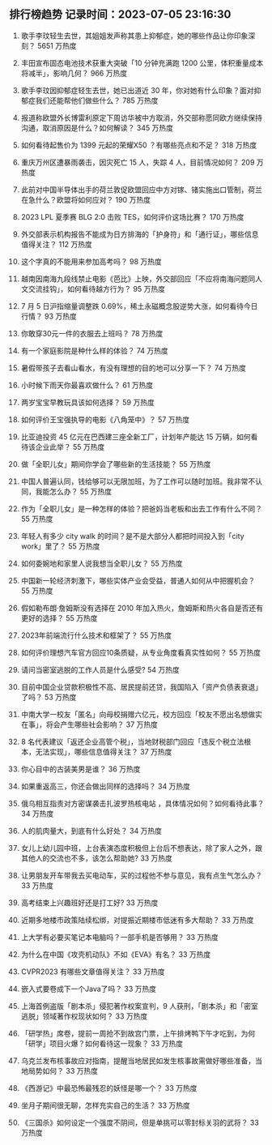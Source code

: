 
## 排行榜趋势 记录时间：2023-07-05 23:16:30
  
  1. 歌手李玟轻生去世，其姐姐发声称其患上抑郁症，她的哪些作品让你印象深刻？ 5651 万热度
    
  2. 丰田宣布固态电池技术获重大突破「10 分钟充满跑 1200 公里，体积重量成本将减半」，影响几何？ 966 万热度
    
  3. 歌手李玟因抑郁症轻生去世，她已出道近 30 年，你对她有什么印象？面对抑郁症我们还能帮他们做些什么？ 785 万热度
    
  4. 报道称欧盟外长博雷利原定下周访华被中方取消，外交部称愿同欧方继续保持沟通，取消原因是什么？如何解读？ 345 万热度
    
  5. 如何看待起售价为 1399 元起的荣耀X50 ？有哪些亮点和不足？ 318 万热度
    
  6. 重庆万州区遭暴雨袭击，因灾死亡 15 人，失踪 4 人，目前情况如何？ 209 万热度
    
  7. 此前对中国半导体出手的荷兰敦促欧盟回应中方对镓、锗实施出口管制，荷兰在急什么？欧盟将如何应对？ 190 万热度
    
  8. 2023 LPL 夏季赛 BLG 2:0 击败 TES，如何评价这场比赛？ 170 万热度
    
  9. 外交部表示机构报告不能成为日方排海的「护身符」和「通行证」，哪些信息值得关注？ 112 万热度
    
  10. 这个字真的不能用来参加高考吗？ 98 万热度
    
  11. 越南因南海九段线禁止电影《芭比》上映，外交部回应「不应将南海问题同人文交流挂钩」，如何看待越方行为？ 95 万热度
    
  12. 7 月 5 日沪指缩量调整跌 0.69%，稀土永磁概念股逆势大涨，如何看待今日行情？ 93 万热度
    
  13. 你敢穿30元一件的衣服去上班吗？ 78 万热度
    
  14. 有一个家庭影院是种什么样的体验？ 74 万热度
    
  15. 暑假带孩子去看山看水，有没有理想的目的地可以分享一下？ 74 万热度
    
  16. 小时候下雨天你最喜欢做什么？ 61 万热度
    
  17. 两岁宝宝早教玩具该如何选择？ 59 万热度
    
  18. 如何评价王宝强执导的电影《八角笼中》？ 57 万热度
    
  19. 比亚迪投资 45 亿元在巴西建三座全新工厂，计划年产能达 15 万辆，如何看待该企业此举？ 55 万热度
    
  20. 做「全职儿女」期间你学会了哪些新的生活技能？ 55 万热度
    
  21. 中国人普遍认同，钱给够可以无限加班，为了工作可以随时加班。我非常不认同，我能怎么办？ 55 万热度
    
  22. 作为「全职儿女」是一种怎样的体验？把爸妈当老板和出去工作有什么不同？ 55 万热度
    
  23. 年轻人有多少 city walk 的时间？是不是大部分人都把时间投入到「city work」里了？ 55 万热度
    
  24. 如何委婉地和家里人说我想当全职儿女？ 55 万热度
    
  25. 中国新一轮经济刺激下，哪些实体产业会受益，普通人如何从中把握机会？ 55 万热度
    
  26. 假如勒布朗·詹姆斯没有选择在 2010 年加入热火，詹姆斯和热火各自是否还有更好的选择？ 55 万热度
    
  27. 2023年前端流行什么技术和框架了？ 55 万热度
    
  28. 如何评价理想汽车官方回应10条质疑，从专业角度看真实性如何？ 55 万热度
    
  29. 请问当密室逃脱的工作人员是什么感受? 54 万热度
    
  30. 目前中国企业贷款积极性不高、居民提前还贷，我国陷入「资产负债表衰退」了吗？ 53 万热度
    
  31. 中南大学一校友「匿名」向母校捐赠六亿元，校方回应「校友不愿出名想做实在事」，将会产生哪些社会影响？ 37 万热度
    
  32. 8 名代表建议「返还企业高管个税」，当地财税部门回应「违反个税立法根本，无法实现」，哪些信息值得关注？ 37 万热度
    
  33. 你心目中的古装美男是谁？ 36 万热度
    
  34. 如果重返高三，你还会做出同样的选择吗？ 34 万热度
    
  35. 俄乌相互指责对方密谋袭击扎波罗热核电站 ，具体情况如何？如何看待此事？ 34 万热度
    
  36. 人的肌肉量大，到底有什么好处？ 34 万热度
    
  37. 女儿上幼儿园中班，上台表演态度积极但上台后不想表达，除了家人之外，跟其他人的交流也不多，该怎么帮助她? 33 万热度
    
  38. 让男朋友开车带我去买电动车，买的过程他不参与意见，我有点生气怎么办？ 33 万热度
    
  39. 高考结束上兴趣班好还是打工好? 33 万热度
    
  40. 近期多地楼市政策陆续松绑，对提振近期楼市低迷有多大帮助？ 33 万热度
    
  41. 上大学有必要买笔记本电脑吗？一部手机是否够用？ 33 万热度
    
  42. 为什么在中国《攻壳机动队》不如《EVA》有名？ 33 万热度
    
  43. CVPR2023 有哪些文章值得关注？ 33 万热度
    
  44. 嵌入式要卷成下一个Java了吗？ 33 万热度
    
  45. 上海首例盗版「剧本杀」侵犯著作权案宣判，9 人获刑，「剧本杀」和「密室逃脱」领域著作权现状如何？ 33 万热度
    
  46. 「研学热」席卷，提前一周抢不到故宫门票，上午排烤鸭下午才吃到，为何「研学」项目火爆？如何看待这一现象？ 33 万热度
    
  47. 乌克兰发布核事故应对指南，提醒当地居民如发生核事故需做好哪些准备，当地局势如何？ 33 万热度
    
  48. 《西游记》中最恐怖最残忍的妖怪是哪一个？ 33 万热度
    
  49. 坐月子期间很无聊，怎样充实自己的生活？ 33 万热度
    
  50. 《三国杀》如何设定一个强度不阴间，但是单挑可以零封标关羽的武将？ 33 万热度
    